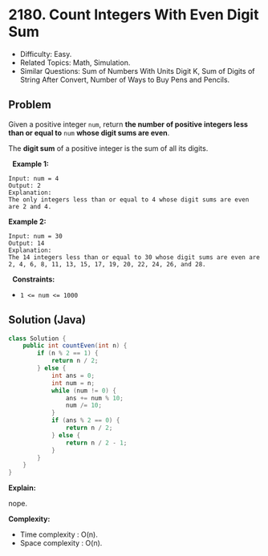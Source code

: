 # 2180. Count Integers With Even Digit Sum

- Difficulty: Easy.
- Related Topics: Math, Simulation.
- Similar Questions: Sum of Numbers With Units Digit K, Sum of Digits of String After Convert, Number of Ways to Buy Pens and Pencils.

## Problem

Given a positive integer ```num```, return **the number of positive integers **less than or equal to**** ```num``` **whose digit sums are **even****.

The **digit sum** of a positive integer is the sum of all its digits.

 
**Example 1:**

```
Input: num = 4
Output: 2
Explanation:
The only integers less than or equal to 4 whose digit sums are even are 2 and 4.    
```

**Example 2:**

```
Input: num = 30
Output: 14
Explanation:
The 14 integers less than or equal to 30 whose digit sums are even are
2, 4, 6, 8, 11, 13, 15, 17, 19, 20, 22, 24, 26, and 28.
```

 
**Constraints:**


	
- ```1 <= num <= 1000```



## Solution (Java)

```java
class Solution {
    public int countEven(int n) {
        if (n % 2 == 1) {
            return n / 2;
        } else {
            int ans = 0;
            int num = n;
            while (num != 0) {
                ans += num % 10;
                num /= 10;
            }
            if (ans % 2 == 0) {
                return n / 2;
            } else {
                return n / 2 - 1;
            }
        }
    }
}
```

**Explain:**

nope.

**Complexity:**

* Time complexity : O(n).
* Space complexity : O(n).
